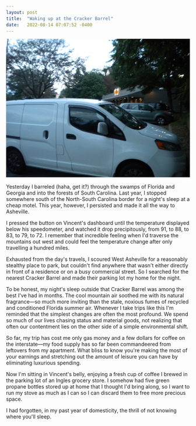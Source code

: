 ```yaml
---
layout: post
title:  "Waking up at the Cracker Barrel"
date:   2022-08-14 07:07:52 -0400
---
```


![Woke up like this](/images/2022-08-14-cracker-barrel.jpg)

Yesterday I barreled (haha, get it?) through the swamps of Florida and
Georgia and into the forests of South Carolina. Last year, I stopped
somewhere south of the North-South Carolina border for a night's sleep at
a cheap motel. This year, however, I persisted and made it all the way to
Asheville.

I pressed the button on Vincent's dashboard until the temperature
displayed below his speedometer, and watched it drop precipitously, from
91, to 88, to 83, to 79, to 72. I remember that incredible feeling when
I'd traverse the mountains out west and could feel the temperature change
after only travelling a hundred miles.

Exhausted from the day's travels, I scoured West Asheville for
a reasonably stealthy place to park, but couldn't find anywhere that
wasn't either directly in front of a residence or on a busy commercial
street. So I searched for the nearest Cracker Barrel and made their
parking lot my home for the night.

To be honest, my night's sleep outside that Cracker Barrel was among the
best I've had in months. The cool mountain air soothed me with its natural
fragrance—so much more inviting than the stale, noxious fumes of recycled
and conditioned Florida summer air. Whenever I take trips like this I'm
reminded that the simplest changes are often the most profound. We spend
so much of our lives chasing status and material goods, not realizing that
often our contentment lies on the other side of a simple environmental
shift.

So far, my trip has cost me only gas money and a few dollars for coffee on
the interstate—my food supply has so far been commandeered from leftovers
from my apartment. What bliss to know you're making the most of your
earnings and stretching out the amount of leisure you can have by
eliminating luxurious spending.

Now I'm sitting in Vincent's belly, enjoying a fresh cup of coffee
I brewed in the parking lot of an Ingles grocery store. I somehow had five
green propane bottles stored up at home that I thought I'd bring along, so
I want to run my stove as much as I can so I can discard them to free more
precious space.

I had forgotten, in my past year of domesticity, the thrill of not knowing
where you'll sleep. 
